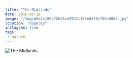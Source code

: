 ```yaml
---
title: "The Midlands"
date: 2016-05-18
image: "/img/photo/86c72b65ce55621173e88f5cf56a0063.jpg"
location: "Rugeley"
instagram: true
tags:
 - nature
---
```


![The Midlands](/img/photo/86c72b65ce55621173e88f5cf56a0063.jpg)
